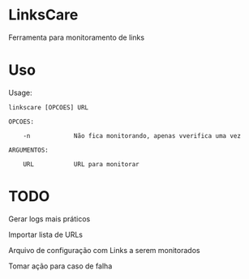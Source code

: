 # LinksCare
Ferramenta para monitoramento de links

# Uso
Usage:

    linkscare [OPCOES] URL

    OPCOES:

        -n            Não fica monitorando, apenas vverifica uma vez

    ARGUMENTOS:

        URL           URL para monitorar

# TODO
Gerar logs mais práticos

Importar lista de URLs

Arquivo de configuração com Links a serem monitorados

Tomar ação para caso de falha
